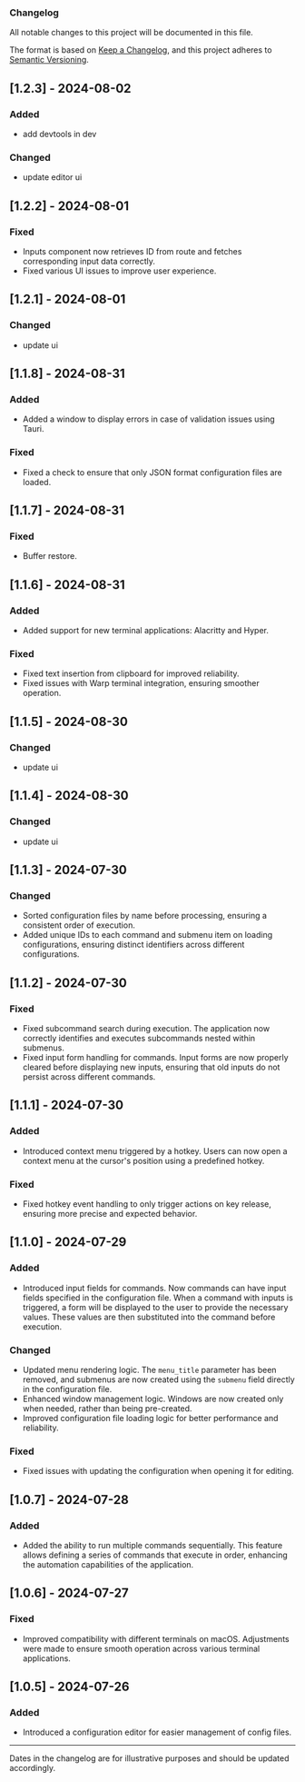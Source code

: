 ### Changelog

All notable changes to this project will be documented in this file.

The format is based on [Keep a Changelog](https://keepachangelog.com/en/1.0.0/),
and this project adheres to [Semantic Versioning](https://semver.org/spec/v2.0.0.html).

## [1.2.3] - 2024-08-02
### Added
- add devtools in dev

### Changed
- update editor ui

## [1.2.2] - 2024-08-01
### Fixed
- Inputs component now retrieves ID from route and fetches corresponding input data correctly.
- Fixed various UI issues to improve user experience.

## [1.2.1] - 2024-08-01
### Changed
- update ui

## [1.1.8] - 2024-08-31
### Added
- Added a window to display errors in case of validation issues using Tauri.
### Fixed
- Fixed a check to ensure that only JSON format configuration files are loaded.

## [1.1.7] - 2024-08-31
### Fixed
- Buffer restore.

## [1.1.6] - 2024-08-31
### Added
- Added support for new terminal applications: Alacritty and Hyper.

### Fixed
- Fixed text insertion from clipboard for improved reliability.
- Fixed issues with Warp terminal integration, ensuring smoother operation.

## [1.1.5] - 2024-08-30
### Changed
- update ui

## [1.1.4] - 2024-08-30
### Changed
- update ui

## [1.1.3] - 2024-07-30
### Changed
- Sorted configuration files by name before processing, ensuring a consistent order of execution.
- Added unique IDs to each command and submenu item on loading configurations, ensuring distinct identifiers across different configurations.

## [1.1.2] - 2024-07-30
### Fixed
- Fixed subcommand search during execution. The application now correctly identifies and executes subcommands nested within submenus.
- Fixed input form handling for commands. Input forms are now properly cleared before displaying new inputs, ensuring that old inputs do not persist across different commands.

## [1.1.1] - 2024-07-30
### Added
- Introduced context menu triggered by a hotkey. Users can now open a context menu at the cursor's position using a predefined hotkey.

### Fixed
- Fixed hotkey event handling to only trigger actions on key release, ensuring more precise and expected behavior.

## [1.1.0] - 2024-07-29
### Added
- Introduced input fields for commands. Now commands can have input fields specified in the configuration file. When a command with inputs is triggered, a form will be displayed to the user to provide the necessary values. These values are then substituted into the command before execution.

### Changed
- Updated menu rendering logic. The `menu_title` parameter has been removed, and submenus are now created using the `submenu` field directly in the configuration file.
- Enhanced window management logic. Windows are now created only when needed, rather than being pre-created.
- Improved configuration file loading logic for better performance and reliability.

### Fixed
- Fixed issues with updating the configuration when opening it for editing.

## [1.0.7] - 2024-07-28
### Added
- Added the ability to run multiple commands sequentially. This feature allows defining a series of commands that execute in order, enhancing the automation capabilities of the application.

## [1.0.6] - 2024-07-27
### Fixed
- Improved compatibility with different terminals on macOS. Adjustments were made to ensure smooth operation across various terminal applications.

## [1.0.5] - 2024-07-26
### Added
- Introduced a configuration editor for easier management of config files.

---

Dates in the changelog are for illustrative purposes and should be updated accordingly.
